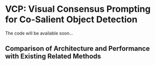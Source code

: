 # VCP: Visual Consensus Prompting for Co-Salient Object Detection
The code will be available soon...

Comparison of Architecture and Performance with Existing Related Methods
---
